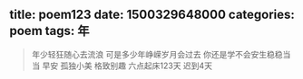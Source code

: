 title: poem123
date: 1500329648000
categories: poem
tags: 年
---
> 年少轻狂随心去流浪
可是多少年峥嵘岁月会过去
你还是学不会安生稳稳当当
早安
孤独小美
格致别趣
六点起床123天 迟到4天
